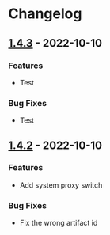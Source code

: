 # Changelog

## [1.4.3] - 2022-10-10

### Features

- Test

### Bug Fixes

- Test

## [1.4.2] - 2022-10-10

### Features

- Add system proxy switch

### Bug Fixes

- Fix the wrong artifact id

[1.4.3]: https://github.com/jianxingxuejian/grasscutter-tools/compare/v1.4.2...v1.4.3
[1.4.2]: https://github.com/jianxingxuejian/grasscutter-tools/releases/tag/v1.4.2
